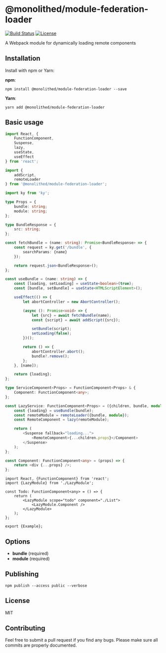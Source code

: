 # @monolithed/module-federation-loader

[![Build Status](https://travis-ci.org/monolithed/module-federation-loader.png)](https://travis-ci.org/monolithed/module-federation-loader)
[![License](https://img.shields.io/badge/license-MIT-brightgreen.svg)](LICENSE.txt)

A Webpack module for dynamically loading remote components

## Installation

Install with npm or Yarn:

**npm**:

```
npm install @monolithed/module-federation-loader --save
```

**Yarn**:

```
yarn add @monolithed/module-federation-loader
```

## Basic usage

```typescript
import React, {
    FunctionComponent,
    Suspense,
    lazy,
    useState,
    useEffect
} from 'react';

import {
    addScript, 
    remoteLoader
} from '@monolithed/module-federation-loader';

import ky from 'ky';

type Props = {
    bundle: string;
    module: string;
};

type BundleResponse = {
    src: string;
};

const fetchBundle = (name: string): Promise<BundleResponse> => {
    const request = ky.get('/bundle', {
        searchParams: {name}
    });

    return request.json<BundleResponse>();
};

const useBundle = (name: string) => {
    const [loading, setLoading] = useState<boolean>(true);
    const [bundle, setBundle] = useState<HTMLScriptElement>();

    useEffect(() => {
        let abortController = new AbortController();

        (async (): Promise<void> => {
            let {src} = await fetchBundle(name);
            const {script} = await addScript({src});

            setBundle(script);
            setLoading(false);
        })();

        return () => {
            abortController.abort();
            bundle?.remove();
        };
    }, [name]);

    return {loading};
};

type ServiceComponent<Props> = FunctionComponent<Props> & {
    Component: FunctionComponent<any>;
};

const LazyService: FunctionComponent<Props> = ({children, bundle, module}): JSX.Element => {
    const {loading} = useBundle(bundle);
    const remoteModule = remoteLoader({bundle, module});
    const RemoteComponent = lazy(remoteModule);

    return (
        <Suspense fallback="loading...">
            <RemoteComponent>{...children.props}</Component>
        </Suspense>
    );
};

const Component: FunctionComponent<any> = (props) => {
    return <div {...props} />;
};

```

```tsx
import React, {FunctionComponent} from 'react';
import {LazyModule} from './LazyModule';

const Todo: FunctionComponent<any> = () => {
    return (
        <LazyModule scope="todo" component="./List">
            <LazyModule.Component />
        </LazyModule>
    );
};

export {Example};
```

## Options

* **bundle** (required)
* **module** (required)

## Publishing

```
npm publish --access public --verbose
```

## License

MIT

## Contributing
   
Feel free to submit a pull request if you find any bugs. 
Please make sure all commits are properly documented.
